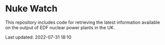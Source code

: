 # Nuke Watch

This repository includes code for retrieving the latest information available on the output of EDF nuclear power plants in the UK.

Last updated: 2022-07-31 18:10